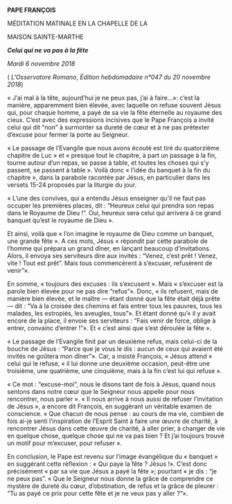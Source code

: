 **PAPE FRANÇOIS**

MÉDITATION MATINALE EN LA CHAPELLE DE LA

MAISON SAINTE-MARTHE

***Celui qui ne va pas à la fête***

*Mardi 6 novembre 2018*

( *L'Osservatore Romano*, *Édition hebdomadaire n°047 du 20 novembre 2018*)

« J’ai mal à la tête, aujourd’hui je ne peux pas, j’ai à faire...»: c’est la manière, apparemment bien élevée, avec laquelle on refuse souvent Jésus qui, pour chaque homme, a payé de sa vie la fête éternelle au royaume des cieux. C’est avec des expressions incisives que le Pape François a invité celui qui dit “non” à surmonter sa dureté de cœur et à ne pas prétexter d’excuse pour fermer la porte au Seigneur.

« Le passage de l’Evangile que nous avons écouté est tiré du quatorzième chapitre de Luc » et « presque tout le chapitre, à part un passage à la fin, tourne autour d’un repas, se passe à table, et toutes les choses qui s’y passent, se passent à table ». Voilà donc « l’idée du banquet à la fin du chapitre », dans la parabole racontée par Jésus, en particulier dans les versets 15-24 proposés par la liturgie du jour.

« L’une des convives, qui a entendu Jésus enseigner qu’il ne faut pas occuper les premières places, dit : “Heureux celui qui prendra son repas dans le Royaume de Dieu !”. Oui, heureux sera celui qui arrivera à ce grand banquet qu’est le royaume de Dieu ».

Et ainsi, voilà que « l’on imagine le royaume de Dieu comme un banquet, une grande fête ». A ces mots, Jésus « répondit par cette parabole de l’homme qui prépara un grand dîner, en lançant beaucoup d’invitations. Alors, il envoya ses serviteurs dire aux invités : “Venez, c’est prêt ! Venez, vite ! Tout est prêt”. Mais tous commencèrent à s’excuser, refusèrent de venir”».

En somme, « toujours des excuses : ils s’excusent ». Mais « s’excuser est la parole bien élevée pour ne pas dire “refus”». Donc, « ils refusent, mais de manière bien élevée, et le maître — étant donné que la fête était déjà prête — dit : “Va à la croisée des chemins et fais entrer tous les pauvres, tous les malades, les estropiés, les aveugles, tous”». Et étant donné qu’« il y avait encore de la place, il envoie ses serviteurs : “Fais venir de force, oblige à entrer, convainc d’entrer !”». Et « c’est ainsi que s’est déroulée la fête ».

« Le passage de l’Evangile finit par un deuxième refus, mais celui-ci de la bouche de Jésus : “Parce que je vous le dis : aucun de ceux qui avaient été invités ne goûtera mon dîner”». Car, a insisté François, « Jésus attend » celui qui le refuse, « il lui donne une deuxième occasion, peut-être une troisième, une quatrième, une cinquième, mais à la fin c’est lui qui refuse ».

« Ce mot : “excuse-moi”, nous le disons tant de fois à Jésus, quand nous sentons dans notre cœur que le Seigneur nous appelle pour nous rencontrer, nous parler ». « Il nous arrive à nous aussi de refuser l’invitation de Jésus », a encore dit François, en suggérant un véritable examen de conscience. « Que chacun de nous pense : au cours de ma vie, combien de fois ai-je senti l’inspiration de l’Esprit Saint à faire une œuvre de charité, à rencontrer Jésus dans cette œuvre de charité, à aller prier, à changer de vie en quelque chose, quelque chose qui ne va pas bien ? Et j’ai toujours trouvé un motif pour m’excuser, pour refuser ».

En conclusion, le Pape est revenu sur l’image évangélique du « banquet » en suggérant cette réflexion : « Qui paye la fête ? Jésus !». C’est donc précisément « par sa vie que Jésus a payé la fête »; pourtant « je dis : “je ne peux pas”. « Que le Seigneur nous donne la grâce de comprendre ce mystère de dureté du cœur, d’obstination, de refus et la grâce de pleurer : “Tu as payé ce prix pour cette fête et je ne veux pas y aller ?”».